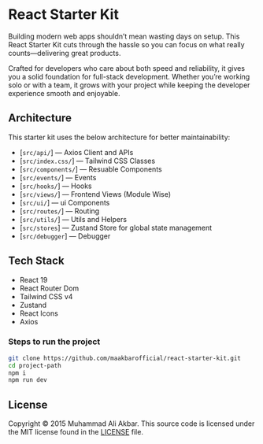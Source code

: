# React Starter Kit

Building modern web apps shouldn’t mean wasting days on setup. This React Starter Kit cuts through the hassle so you can focus on what really counts—delivering great products.

Crafted for developers who care about both speed and reliability, it gives you a solid foundation for full-stack development. Whether you’re working solo or with a team, it grows with your project while keeping the developer experience smooth and enjoyable.


## Architecture

This starter kit uses the below architecture for better maintainability:

- [`src/api/`] — Axios Client and APIs
- [`src/index.css/`] — Tailwind CSS Classes
- [`src/components/`] — Resuable Components
- [`src/events/`] — Events
- [`src/hooks/`] — Hooks
- [`src/views/`] — Frontend Views (Module Wise)
- [`src/ui/`] — ui Components
- [`src/routes/`] — Routing
- [`src/utils/`] — Utils and Helpers
- [`src/stores`] — Zustand Store for global state management
- [`src/debugger`] — Debugger


## Tech Stack

- React 19
- React Router Dom
- Tailwind CSS v4
- Zustand
- React Icons
- Axios


### Steps to run the project

```bash
git clone https://github.com/maakbarofficial/react-starter-kit.git
cd project-path
npm i
npm run dev
```


## License

Copyright © 2015 Muhammad Ali Akbar. This source code is licensed under the MIT license found in the
[LICENSE](https://github.com/maakbarofficial/react-starter-kit/blob/main/LICENSE) file.